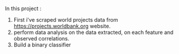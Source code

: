 In this project :
1. First i've scraped world projects data from https://projects.worldbank.org website.
2. perform data analysis on the data extracted, on each feature and observed correlations.
3. Build a binary classifier
